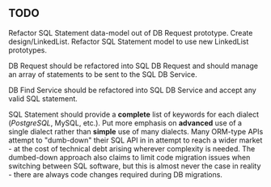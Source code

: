 TODO
----

Refactor SQL Statement data-model out of DB Request prototype. Create design/LinkedList. Refactor SQL Statement model
to use new LinkedList prototypes.

DB Request should be refactored into SQL DB Request and should manage an array of statements to be sent to the
SQL DB Service.

DB Find Service should be refactored into SQL DB Service and accept any valid SQL statement.

SQL Statement should provide a **complete** list of keywords for each dialect (*PostgreSQL*, MySQL, etc.). Put more
emphasis on **advanced** use of a single dialect rather than **simple** use of many dialects. Many ORM-type APIs attempt
to "dumb-down" their SQL API in in attempt to reach a wider market - at the cost of technical debt arising wherever
complexity is needed. The dumbed-down approach also claims to limit code migration issues when switching between SQL
software, but this is almost never the case in reality - there are always code changes required during DB migrations.
